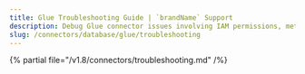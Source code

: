 ```yaml
---
title: Glue Troubleshooting Guide | `brandName` Support
description: Debug Glue connector issues involving IAM permissions, metadata fetch errors, or schema loading failures.
slug: /connectors/database/glue/troubleshooting
---
```


{% partial file="/v1.8/connectors/troubleshooting.md" /%}
